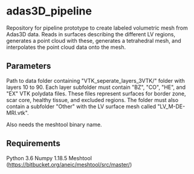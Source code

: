 # adas3D_pipeline
Repository for pipeline prototype to create labeled volumetric mesh from Adas3D data. Reads in surfaces describing the different LV regions, generates a point cloud with these, generates a tetrahedral mesh, and interpolates the point cloud data onto the mesh.

## Parameters
Path to data folder containing "VTK_seperate_layers_3VTK/" folder with layers 10 to 90. Each layer subfolder must contain "BZ", "CO", "HE", and "EX" VTK polydata files. These files represent surfaces for border zone, scar core, healthy tissue, and excluded regions. The folder must also contain a subfolder "Other" with the LV surface mesh called "LV_M-DE-MRI.vtk".

Also needs the meshtool binary name.

## Requirements
Python 3.6
Numpy 1.18.5
Meshtool (https://bitbucket.org/aneic/meshtool/src/master/)
